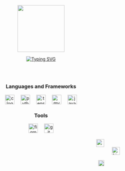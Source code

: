<div align="center">  
  <img height="150" src="https://media.giphy.com/media/v1.Y2lkPTc5MGI3NjExYWtjcXR5NjBsYjd3enVtbGRya3U1NzcxOXFrMGtvMG9qajl6MHYzeCZlcD12MV9naWZzX3NlYXJjaCZjdD1n/bGgsc5mWoryfgKBx1u/giphy.gif"  />
  
  [![Typing SVG](https://readme-typing-svg.herokuapp.com?color=FFFFFF&center=true&vCenter=true&width=600&lines=𝐇𝐢+𝐭𝐡𝐞𝐫𝐞+👋,+𝐈+𝐚𝐦+𝐉𝐚𝐠𝐚𝐧.;𝐖𝐞𝐥𝐜𝐨𝐦𝐞+𝐭𝐨+𝐌𝐲+𝐏𝐫𝐨𝐟𝐢𝐥𝐞!;𝐈𝐧𝐭𝐞𝐫𝐞𝐬𝐭𝐞𝐝+𝐢𝐧+𝐏𝐫𝐨𝐛𝐥𝐞𝐦+𝐒𝐨𝐥𝐯𝐢𝐧𝐠+𝐰𝐢𝐭𝐡+𝐌𝐋.+🧠;𝐀𝐥𝐰𝐚𝐲𝐬+𝐥𝐞𝐚𝐫𝐧𝐢𝐧𝐠+𝐧𝐞𝐰+𝐭𝐡𝐢𝐧𝐠𝐬.+💡)](https://git.io/typing-svg)
  
  <h2></h2>
  <br>
  <h3 color="#2336BCF7">Languages and Frameworks</h3>
    <img src="https://cdn.jsdelivr.net/gh/devicons/devicon/icons/c/c-original.svg" height="30" alt="c logo"  />
    <img width="12" />
    <img src="https://cdn.jsdelivr.net/gh/devicons/devicon/icons/python/python-original.svg" height="30" alt="python logo"  />
    <img width="12" />
    <img src="https://cdn.jsdelivr.net/gh/devicons/devicon/icons/tensorflow/tensorflow-original.svg" height="30" alt="tensorflow logo"  />
    <img width="12" />
    <img src="https://cdn.jsdelivr.net/gh/devicons/devicon/icons/mysql/mysql-original.svg" height="30" alt="mysql logo"  />
    <img width="12" />
    <img src="https://cdn.jsdelivr.net/gh/devicons/devicon/icons/java/java-original.svg" height="30" alt="java logo"  /></a>
  <h3>Tools</h3>

  <img src="https://cdn.jsdelivr.net/gh/devicons/devicon/icons/figma/figma-original.svg" height="30" alt="figma logo"  />
  <img width="12" />
  <img src="https://cdn.jsdelivr.net/gh/devicons/devicon/icons/git/git-original.svg" height="30" alt="git logo"  />
  
<br>
<br>
<!-- <h2></h2>
 -->
<!--   ![snake gif](https://github.com/njagan04/njagan04/blob/output/github-snake-dark.svg) -->
</div>

<div align="right">
    <a href="https://medium.com/@jagan04" target="_blank" style="margin-right: 50px;">
      <img src="https://img.shields.io/static/v1?message=Medium&logo=&label=&color=12100E&logoColor=white&labelColor=&style=for-the-badge" height="25" alt="medium logo" />
    </a>
    <br>
    <a href="https://www.linkedin.com/in/njagan/" target="_blank" style="margin-right: 50px;">
      <img src="https://img.shields.io/static/v1?message=LinkedIn&logo=&label=&color=12100E&logoColor=white&labelColor=&style=for-the-badge" height="25" alt="LinkedIn" />
    <br>      
  <br>
    <img src="https://komarev.com/ghpvc/?username=njagan04&label=Profile%20views&color=4394c7&style=plastic" alt="njagan04" height="19"/>
</div>





